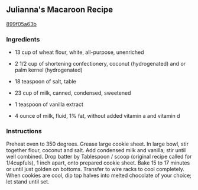 ## Julianna's Macaroon Recipe

[899f05a63b](http://www.food.com/recipe/juliannas-macaroon-recipe-499517)

### Ingredients

 - 13 cup of wheat flour, white, all-purpose, unenriched

 - 2 1/2 cup of shortening confectionery, coconut (hydrogenated) and or palm kernel (hydrogenated)

 - 18 teaspoon of salt, table

 - 23 cup of milk, canned, condensed, sweetened

 - 1 teaspoon of vanilla extract

 - 4 ounce of milk, fluid, 1% fat, without added vitamin a and vitamin d

### Instructions

Preheat oven to 350 degrees. Grease large cookie sheet. In large bowl, stir together flour, coconut and salt. Add condensed milk and vanilla; stir until well combined. Drop batter by Tablespoon / scoop (original recipe called for 1/4cupfuls), 1 inch apart, onto prepared cookie sheet. Bake 15 to 17 minutes or until just golden on bottoms. Transfer to wire racks to cool completely. When cookies are cool, dip top halves into melted chocolate of your choice; let stand until set.